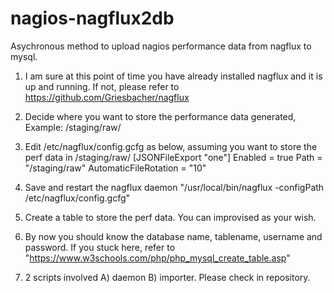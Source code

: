 # nagios-nagflux2db
Asychronous method to upload nagios performance data from nagflux to mysql.

1. I am sure at this point of time you have already installed nagflux and it is up and running. If not, please refer to https://github.com/Griesbacher/nagflux

2. Decide where you want to store the performance data generated, Example: /staging/raw/

3. Edit /etc/nagflux/config.gcfg as below, assuming you want to store the perf data in /staging/raw/
[JSONFileExport "one"]
    Enabled = true
    Path = "/staging/raw"
    AutomaticFileRotation = "10"
    
4. Save and restart the nagflux daemon "/usr/local/bin/nagflux -configPath /etc/nagflux/config.gcfg"

5. Create a table to store the perf data. You can improvised as your wish.

6. By now you should know the database name, tablename, username and password. If you stuck here, refer to "https://www.w3schools.com/php/php_mysql_create_table.asp"

7. 2 scripts involved  A) daemon B) importer. Please check in repository.
